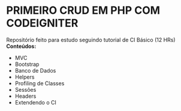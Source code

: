 # PRIMEIRO CRUD EM PHP COM CODEIGNITER
Repositório feito para estudo seguindo tutorial de CI Básico (12 HRs)
**Conteúdos:**
- MVC
- Bootstrap
- Banco de Dados
- Helpers
- Profiling de Classes
- Sessões
- Headers
- Extendendo o CI